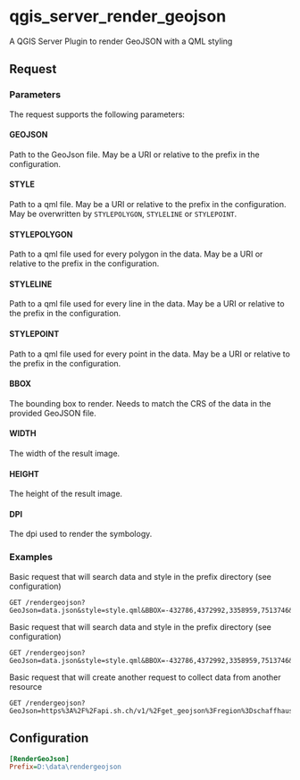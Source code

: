 # qgis_server_render_geojson
A QGIS Server Plugin to render GeoJSON with a QML styling

## Request

### Parameters
The request supports the following parameters:

#### GEOJSON

Path to the GeoJson file. May be a URI or relative to the prefix in the configuration.

#### STYLE

Path to a qml file. May be a URI or relative to the prefix in the configuration.
May be overwritten by `STYLEPOLYGON`, `STYLELINE` or `STYLEPOINT`.

#### STYLEPOLYGON

Path to a qml file used for every polygon in the data. May be a URI or relative to the prefix in the configuration.

#### STYLELINE

Path to a qml file used for every line in the data. May be a URI or relative to the prefix in the configuration.

#### STYLEPOINT

Path to a qml file used for every point in the data. May be a URI or relative to the prefix in the configuration.

#### BBOX

The bounding box to render. Needs to match the CRS of the data in the provided GeoJSON file.

#### WIDTH

The width of the result image.

#### HEIGHT

The height of the result image.

#### DPI

The dpi used to render the symbology.

### Examples

Basic request that will search data and style in the prefix directory (see configuration)

```
GET /rendergeojson?GeoJson=data.json&style=style.qml&BBOX=-432786,4372992,3358959,7513746&WIDTH=665&HEIGHT=551&DPI=300
```

Basic request that will search data and style in the prefix directory (see configuration)

```
GET /rendergeojson?GeoJson=data.json&style=style.qml&BBOX=-432786,4372992,3358959,7513746&WIDTH=665&HEIGHT=551&DPI=300
```

Basic request that will create another request to collect data from another resource

```
GET /rendergeojson?GeoJson=https%3A%2F%2Fapi.sh.ch/v1/%2Fget_geojson%3Fregion%3Dschaffhausen&style=https%3A%2F%2Fapi.sh.ch%2Fstyle%3Fmystyle.qml&BBOX=-432786,4372992,3358959,7513746&WIDTH=665&HEIGHT=551&DPI=300
```

## Configuration

```ini
[RenderGeoJson]
Prefix=D:\data\rendergeojson
```
